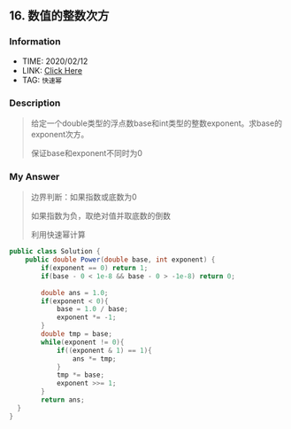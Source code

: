 ## 16. 数值的整数次方

### Information

* TIME: 2020/02/12
* LINK: [Click Here](https://www.nowcoder.com/practice/1a834e5e3e1a4b7ba251417554e07c00?tpId=13&tqId=11165&tPage=1&rp=1&ru=%2Fta%2Fcoding-interviews&qru=%2Fta%2Fcoding-interviews%2Fquestion-ranking)
* TAG: `快速幂`

### Description

> 给定一个double类型的浮点数base和int类型的整数exponent。求base的exponent次方。
>
> 保证base和exponent不同时为0

### My Answer

> 边界判断：如果指数或底数为0
>
> 如果指数为负，取绝对值并取底数的倒数
>
> 利用快速幂计算

```java
public class Solution {
    public double Power(double base, int exponent) {
        if(exponent == 0) return 1;
        if(base - 0 < 1e-8 && base - 0 > -1e-8) return 0;
        
        double ans = 1.0;
        if(exponent < 0){
            base = 1.0 / base;
            exponent *= -1;
        }
        double tmp = base;
        while(exponent != 0){
            if((exponent & 1) == 1){
                ans *= tmp;
            }
            tmp *= base;
            exponent >>= 1;
        }
        return ans;
  }
}
```


